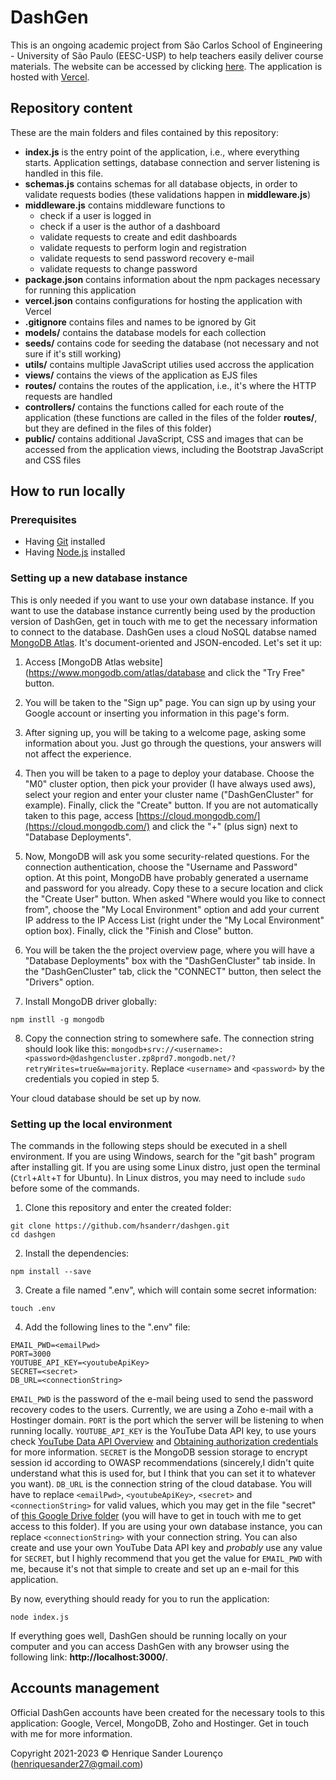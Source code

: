 # DashGen

This is an ongoing academic project from São Carlos School of Engineering - University of São Paulo (EESC-USP) to help teachers easily deliver course materials. The website can be accessed by clicking <a href="https://dashgen.vercel.app">here</a>. The application is hosted with [Vercel](https://vercel.com/).

## Repository content

These are the main folders and files contained by this repository:

- **index.js** is the entry point of the application, i.e., where everything starts. Application settings, database connection and server listening is handled in this file.
- **schemas.js** contains schemas for all database objects, in order to validate requests bodies (these validations happen in **middleware.js**)
- **middleware.js** contains middleware functions to
  - check if a user is logged in
  - check if a user is the author of a dashboard
  - validate requests to create and edit dashboards
  - validate requests to perform login and registration
  - validate requests to send password recovery e-mail
  - validate requests to change password
- **package.json** contains information about the npm packages necessary for running this application
- **vercel.json** contains configurations for hosting the application with Vercel
- **.gitignore** contains files and names to be ignored by Git
- **models/** contains the database models for each collection
- **seeds/** contains code for seeding the database (not necessary and not sure if it's still working)
- **utils/** contains multiple JavaScript utilies used accross the application
- **views/** contains the views of the application as EJS files
- **routes/** contains the routes of the application, i.e., it's where the HTTP requests are handled
- **controllers/** contains the functions called for each route of the application (these functions are called in the files of the folder **routes/**, but they are defined in the files of this folder)
- **public/** contains additional JavaScript, CSS and images that can be accessed from the application views, including the Bootstrap JavaScript and CSS files

## How to run locally

### Prerequisites

- Having [Git](https://git-scm.com/downloads) installed
- Having [Node.js](https://nodejs.org/en) installed

### Setting up a new database instance

This is only needed if you want to use your own database instance. If you want to use the database instance currently being used by the production version of DashGen, get in touch with me to get the necessary information to connect to the database. DashGen uses a cloud NoSQL databse named [MongoDB Atlas](https://www.mongodb.com/atlas/database). It's document-oriented and JSON-encoded. Let's set it up:

1. Access [MongoDB Atlas website](https://www.mongodb.com/atlas/database and click the "Try Free" button.

2. You will be taken to the "Sign up" page. You can sign up by using your Google account or inserting you information in this page's form.

3. After signing up, you will be taking to a welcome page, asking some information about you. Just go through the questions, your answers will not affect the experience.

4. Then you will be taken to a page to deploy your database. Choose the "M0" cluster option, then pick your provider (I have always used aws), select your region and enter your cluster name ("DashGenCluster" for example). Finally, click the "Create" button. If you are not automatically taken to this page, access [https://cloud.mongodb.com/](https://cloud.mongodb.com/) and click the "+" (plus sign) next to "Database Deployments".

5. Now, MongoDB will ask you some security-related questions.  For the connection authentication, choose the "Username and Password" option. At this point, MongoDB have probably generated a username and password for you already. Copy these to a secure location and click the "Create User" button. When asked "Where would you like to connect from", choose the "My Local Environment" option and add your current IP address to the IP Access List (right under the "My Local Environment" option box). Finally, click the "Finish and Close" button.

6. You will be taken the the project overview page, where you will have a "Database Deployments" box with the "DashGenCluster" tab inside. In the "DashGenCluster" tab, click the "CONNECT" button, then select the "Drivers" option.

7. Install MongoDB driver globally:

```
npm instll -g mongodb
```

8. Copy the connection string to somewhere safe. The connection string should look like this: `mongodb+srv://<username>:<password>@dashgencluster.zp8prd7.mongodb.net/?retryWrites=true&w=majority`. Replace `<username>` and `<password>` by the credentials you copied in step 5.

Your cloud database should be set up by now.

### Setting up the local environment

The commands in the following steps should be executed in a shell environment. If you are using Windows, search for the "git bash" program after installing git. If you are using some Linux distro, just open the terminal (`Ctrl`+`Alt`+`T` for Ubuntu). In Linux distros, you may need to include `sudo` before some of the commands.

1. Clone this repository and enter the created folder:

```
git clone https://github.com/hsanderr/dashgen.git
cd dashgen
```

2. Install the dependencies:

```
npm install --save
```

3. Create a file named ".env", which will contain some secret information:

```
touch .env
```

4. Add the following lines to the ".env" file:

```
EMAIL_PWD=<emailPwd>
PORT=3000
YOUTUBE_API_KEY=<youtubeApiKey>
SECRET=<secret>
DB_URL=<connectionString>
```

`EMAIL_PWD` is the password of the e-mail being used to send the password recovery codes to the users. Currently, we are using a Zoho e-mail with a Hostinger domain. `PORT` is the port which the server will be listening to when running locally. `YOUTUBE_API_KEY` is the YouTube Data API key, to use yours check [YouTube Data API Overview](https://developers.google.com/youtube/v3/getting-started) and [Obtaining authorization credentials](https://developers.google.com/youtube/registering_an_application) for more information. `SECRET` is the MongoDB session storage to encrypt session id according to OWASP recommendations (sincerely,I didn't quite understand what this is used for, but I think that you can set it to whatever you want). `DB_URL` is the connection string of the cloud database. You will have to replace `<emailPwd>`, `<youtubeApiKey>`, `<secret>` and `<connectionString>` for valid values, which you may get in the file "secret" of [this Google Drive folder](https://drive.google.com/drive/folders/1SGLZjO1zWzIceZX4-Miwwy9wMEcb2ZSi?usp=drive_link) (you will have to get in touch with me to get access to this folder). If you are using your own database instance, you can replace `<connectionString>` with your connection string. You can also create and use your own YouTube Data API key and *probably* use any value for `SECRET`, but I highly recommend that you get the value for `EMAIL_PWD` with me, because it's not that simple to create and set up an e-mail for this application.

By now, everything should ready for you to run the application:

```
node index.js
```

If everything goes well, DashGen should be running locally on your computer and you can access DashGen with any browser using the following link: **http://localhost:3000/**.

## Accounts management

Official DashGen accounts have been created for the necessary tools to this application: Google, Vercel, MongoDB, Zoho and Hostinger. Get in touch with me for more information.

Copyright 2021-2023 &copy; Henrique Sander Lourenço (henriquesander27@gmail.com)

